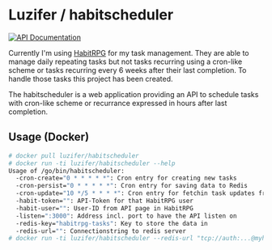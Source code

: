 # Luzifer / habitscheduler

[![API Documentation](http://badge.luzifer.io/v1/badge?title=API&text=Documentation)](http://ipfs.hub.luzifer.io/ipns/swagger.luzifer.io/?url=QmY57FBaosjwAsEdsSxe6JKLGuspLbPF3SxDo2WNQr7iHP)

Currently I'm using [HabitRPG](https://habitrpg.com/) for my task management. They are able to manage daily repeating tasks but not tasks recurring using a cron-like scheme or tasks recurring every 6 weeks after their last completion. To handle those tasks this project has been created.

The habitscheduler is a web application providing an API to schedule tasks with cron-like scheme or recurrance expressed in hours after last completion.

## Usage (Docker)

```bash
# docker pull luzifer/habitscheduler
# docker run -ti luzifer/habitscheduler --help
Usage of /go/bin/habitscheduler:
  -cron-create="0 * * * * *": Cron entry for creating new tasks
  -cron-persist="0 * * * * *": Cron entry for saving data to Redis
  -cron-update="10 */5 * * * *": Cron entry for fetchin task updates from HabitRPG
  -habit-token="": API-Token for that HabitRPG user
  -habit-user="": User-ID from API page in HabitRPG
  -listen=":3000": Address incl. port to have the API listen on
  -redis-key="habitrpg-tasks": Key to store the data in
  -redis-url="": Connectionstring to redis server
# docker run -ti luzifer/habitscheduler --redis-url "tcp://auth:...@myhost:6379/0" [...]
```

